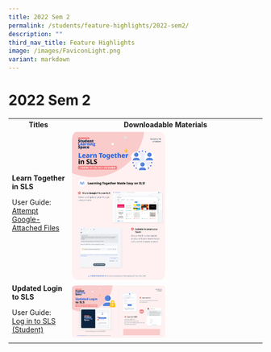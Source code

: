 ```yaml
---
title: 2022 Sem 2
permalink: /students/feature-highlights/2022-sem2/
description: ""
third_nav_title: Feature Highlights
image: /images/FaviconLight.png
variant: markdown
---
```

<h1>2022 Sem 2</h1>
<style>
img {
border-radius: 5%;
width: 50%;
}
</style>
<table>
<tbody><tr>
<th style="text-align: center;">Titles</th>
<th style="text-align: center;">Downloadable Materials</th>
</tr>
<tr>
<td style="text-align: left;">
<strong>Learn Together in SLS</strong>
<p>User Guide:<br>
<a target="_blank" href="/student-user-guide/assign/attempt-google-attached-files/">Attempt Google-Attached Files</a>
</p>
</td>
<td>
<a target="_blank" href="/files/Marcomms/Feature%20Highlights/R18%20(2%20of%202)%20Student%20Learn%20Together.pdf">
<img style="width: 50%;" src="/images/1Student/Marcomms/R18%20(2%20of%202)%20Student%20Learn%20Together.png">
</a>
</td>
</tr>
<tr>
<td style="text-align: left;">
<strong>Updated Login to SLS</strong>
<p>User Guide:<br>
<a target="_blank" href="/login-troubleshooting/authentication/log-in-to-sls-student/">Log in to SLS (Student)</a>
</p>
</td>
<td>
<a target="_blank" href="/files/Marcomms/Feature%20Highlights/R18%20(1%20of%202)%20Student%20MIMS.pdf">
<img style="width: 50%;" alt="Updated Login to SLS" src="/images/1Student/Marcomms/R18%20(1%20of%202)%20Student%20MIMS.png">
</a>
</td>
</tr>
</tbody></table>